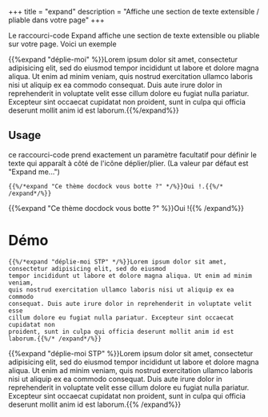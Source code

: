 +++
title = "expand"
description = "Affiche une section de texte extensible / pliable dans votre page"
+++

Le raccourci-code Expand affiche une section de texte extensible ou pliable sur votre page.
Voici un exemple

{{%expand "déplie-moi" %}}Lorem ipsum dolor sit amet, consectetur adipisicing elit, sed do eiusmod
tempor incididunt ut labore et dolore magna aliqua. Ut enim ad minim veniam,
quis nostrud exercitation ullamco laboris nisi ut aliquip ex ea commodo
consequat. Duis aute irure dolor in reprehenderit in voluptate velit esse
cillum dolore eu fugiat nulla pariatur. Excepteur sint occaecat cupidatat non
proident, sunt in culpa qui officia deserunt mollit anim id est laborum.{{%/expand%}}


## Usage


ce raccourci-code prend exactement un paramètre facultatif pour définir le texte qui apparaît à côté de l'icône déplier/plier. (La valeur par défaut est "Expand me...")

	{{%/*expand "Ce thème docdock vous botte ?" */%}}Oui !.{{%/* /expand*/%}}

{{%expand "Ce thème docdock vous botte ?" %}}Oui !{{% /expand%}}

# Démo

	{{%/*expand "déplie-moi STP" */%}}Lorem ipsum dolor sit amet, consectetur adipisicing elit, sed do eiusmod
	tempor incididunt ut labore et dolore magna aliqua. Ut enim ad minim veniam,
	quis nostrud exercitation ullamco laboris nisi ut aliquip ex ea commodo
	consequat. Duis aute irure dolor in reprehenderit in voluptate velit esse
	cillum dolore eu fugiat nulla pariatur. Excepteur sint occaecat cupidatat non
	proident, sunt in culpa qui officia deserunt mollit anim id est laborum.{{%/* /expand*/%}}


{{%expand "déplie-moi STP" %}}Lorem ipsum dolor sit amet, consectetur adipisicing elit, sed do eiusmod
tempor incididunt ut labore et dolore magna aliqua. Ut enim ad minim veniam,
quis nostrud exercitation ullamco laboris nisi ut aliquip ex ea commodo
consequat. Duis aute irure dolor in reprehenderit in voluptate velit esse
cillum dolore eu fugiat nulla pariatur. Excepteur sint occaecat cupidatat non
proident, sunt in culpa qui officia deserunt mollit anim id est laborum.{{% /expand%}}